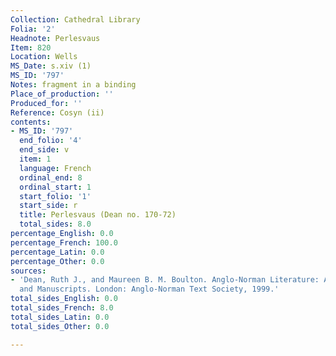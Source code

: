```yaml
---
Collection: Cathedral Library
Folia: '2'
Headnote: Perlesvaus
Item: 820
Location: Wells
MS_Date: s.xiv (1)
MS_ID: '797'
Notes: fragment in a binding
Place_of_production: ''
Produced_for: ''
Reference: Cosyn (ii)
contents:
- MS_ID: '797'
  end_folio: '4'
  end_side: v
  item: 1
  language: French
  ordinal_end: 8
  ordinal_start: 1
  start_folio: '1'
  start_side: r
  title: Perlesvaus (Dean no. 170-72)
  total_sides: 8.0
percentage_English: 0.0
percentage_French: 100.0
percentage_Latin: 0.0
percentage_Other: 0.0
sources:
- 'Dean, Ruth J., and Maureen B. M. Boulton. Anglo-Norman Literature: A Guide to Texts
  and Manuscripts. London: Anglo-Norman Text Society, 1999.'
total_sides_English: 0.0
total_sides_French: 8.0
total_sides_Latin: 0.0
total_sides_Other: 0.0

---
```

